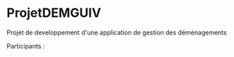 # ProjetDEMGUIV
Projet de developpement d'une application de gestion des déménagements

Participants :

